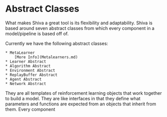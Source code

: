 # Abstract Classes

What makes Shiva a great tool is its flexibility and adaptability.  Shiva is based around seven abstract classes from which every component in a model/pipeline is based off of.

Currently we have the following abstract classes:
```
* MetaLearner
    [More Info](Metalearners.md)
* Learner Abstract
* Algorithm Abstract 
* Environment Abstract
* ReplayBuffer Abstract 
* Agent Abstract 
* Network Abstract
```
They are all templates of reinforcement learning objects that work together to build a model. They are like interfaces in that they define what parameters and functions are expected from an objects that inherit from them. Every component
